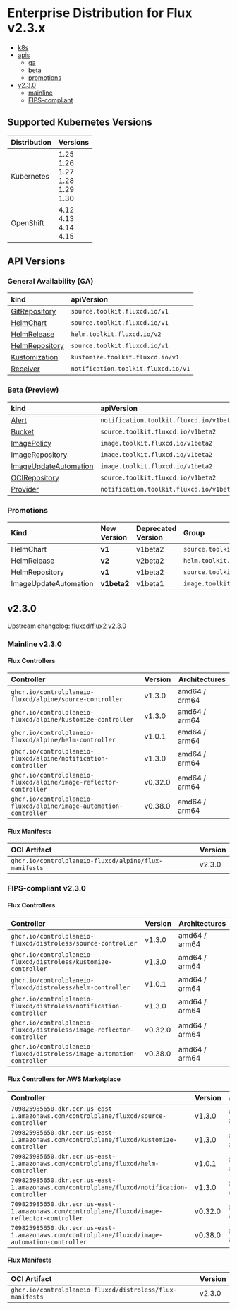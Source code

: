 # Enterprise Distribution for Flux v2.3.x

- [k8s](#supported-kubernetes-versions)
- [apis](#api-versions)
  - [ga](#general-availability-ga)
  - [beta](#beta-preview)
  - [promotions](#promotions)
- [v2.3.0](#v230)
  - [mainline](#mainline-v230)
  - [FIPS-compliant](#fips-compliant-v230)

## Supported Kubernetes Versions

| Distribution | Versions                                          |
|:-------------|:--------------------------------------------------|
| Kubernetes   | 1.25 <br>1.26 <br>1.27 <br>1.28 <br>1.29 <br>1.30 |
| OpenShift    | 4.12 <br>4.13 <br>4.14 <br>4.15                   |

## API Versions

### General Availability (GA)

| kind                                                                                   | apiVersion                          |
|:---------------------------------------------------------------------------------------|:------------------------------------|
| [GitRepository](https://v2-3.docs.fluxcd.io/flux/components/source/gitrepositories/)   | `source.toolkit.fluxcd.io/v1`       |
| [HelmChart](https://v2-3.docs.fluxcd.io/flux/components/source/helmcharts/)            | `source.toolkit.fluxcd.io/v1`       |
| [HelmRelease](https://v2-3.docs.fluxcd.io/flux/components/helm/helmreleases/)          | `helm.toolkit.fluxcd.io/v2`         |
| [HelmRepository](https://v2-3.docs.fluxcd.io/flux/components/source/helmrepositories/) | `source.toolkit.fluxcd.io/v1`       |
| [Kustomization](https://v2-3.docs.fluxcd.io/flux/components/kustomize/kustomizations/) | `kustomize.toolkit.fluxcd.io/v1`    |
| [Receiver](https://v2-3.docs.fluxcd.io/flux/components/notification/receivers/)        | `notification.toolkit.fluxcd.io/v1` |

### Beta (Preview)

| kind                                                                                               | apiVersion                               |
|:---------------------------------------------------------------------------------------------------|:-----------------------------------------|
| [Alert](https://v2-3.docs.fluxcd.io/flux/components/notification/alerts/)                          | `notification.toolkit.fluxcd.io/v1beta3` |
| [Bucket](https://v2-3.docs.fluxcd.io/flux/components/source/buckets/)                              | `source.toolkit.fluxcd.io/v1beta2`       |
| [ImagePolicy](https://v2-3.docs.fluxcd.io/flux/components/image/imagepolicies/)                    | `image.toolkit.fluxcd.io/v1beta2`        |
| [ImageRepository](https://v2-3.docs.fluxcd.io/flux/components/image/imagerepositories/)            | `image.toolkit.fluxcd.io/v1beta2`        |
| [ImageUpdateAutomation](https://v2-3.docs.fluxcd.io/flux/components/image/imageupdateautomations/) | `image.toolkit.fluxcd.io/v1beta2`        |
| [OCIRepository](https://v2-3.docs.fluxcd.io/flux/components/source/ocirepositories/)               | `source.toolkit.fluxcd.io/v1beta2`       |
| [Provider](https://v2-3.docs.fluxcd.io/flux/components/notification/providers/)                    | `notification.toolkit.fluxcd.io/v1beta3` |

### Promotions

| Kind                  | New Version | Deprecated Version | Group                      |
|:----------------------|:------------|:-------------------|:---------------------------|
| HelmChart             | **v1**      | v1beta2            | `source.toolkit.fluxcd.io` |
| HelmRelease           | **v2**      | v2beta2            | `helm.toolkit.fluxcd.io`   |
| HelmRepository        | **v1**      | v1beta2            | `source.toolkit.fluxcd.io` |
| ImageUpdateAutomation | **v1beta2** | v1beta1            | `image.toolkit.fluxcd.io`  |

## v2.3.0

Upstream changelog: [fluxcd/flux2 v2.3.0](https://github.com/fluxcd/flux2/releases/tag/v2.3.0)

### Mainline v2.3.0

#### Flux Controllers

| Controller                                                         | Version | Architectures |
|:-------------------------------------------------------------------|---------|---------------|
| `ghcr.io/controlplaneio-fluxcd/alpine/source-controller`           | v1.3.0  | amd64 / arm64 |
| `ghcr.io/controlplaneio-fluxcd/alpine/kustomize-controller`        | v1.3.0  | amd64 / arm64 |
| `ghcr.io/controlplaneio-fluxcd/alpine/helm-controller`             | v1.0.1  | amd64 / arm64 |
| `ghcr.io/controlplaneio-fluxcd/alpine/notification-controller`     | v1.3.0  | amd64 / arm64 |
| `ghcr.io/controlplaneio-fluxcd/alpine/image-reflector-controller`  | v0.32.0 | amd64 / arm64 |
| `ghcr.io/controlplaneio-fluxcd/alpine/image-automation-controller` | v0.38.0 | amd64 / arm64 |

#### Flux Manifests

| OCI Artifact                                          | Version |
|:------------------------------------------------------|---------|
| `ghcr.io/controlplaneio-fluxcd/alpine/flux-manifests` | v2.3.0  |

### FIPS-compliant v2.3.0

#### Flux Controllers

| Controller                                                              | Version | Architectures |
|:------------------------------------------------------------------------|---------|---------------|
| `ghcr.io/controlplaneio-fluxcd/distroless/source-controller`            | v1.3.0  | amd64 / arm64 |
| `ghcr.io/controlplaneio-fluxcd/distroless/kustomize-controller`         | v1.3.0  | amd64 / arm64 |
| `ghcr.io/controlplaneio-fluxcd/distroless/helm-controller`              | v1.0.1  | amd64 / arm64 |
| `ghcr.io/controlplaneio-fluxcd/distroless/notification-controller`      | v1.3.0  | amd64 / arm64 |
| `ghcr.io/controlplaneio-fluxcd/distroless/image-reflector-controller`   | v0.32.0 | amd64 / arm64 |
| `ghcr.io/controlplaneio-fluxcd/distroless/image-automation-controller`  | v0.38.0 | amd64 / arm64 |

#### Flux Controllers for AWS Marketplace

| Controller                                                                                     | Version | Architectures |
|:-----------------------------------------------------------------------------------------------|---------|---------------|
| `709825985650.dkr.ecr.us-east-1.amazonaws.com/controlplane/fluxcd/source-controller`           | v1.3.0  | amd64 / arm64 |
| `709825985650.dkr.ecr.us-east-1.amazonaws.com/controlplane/fluxcd/kustomize-controller`        | v1.3.0  | amd64 / arm64 |
| `709825985650.dkr.ecr.us-east-1.amazonaws.com/controlplane/fluxcd/helm-controller`             | v1.0.1  | amd64 / arm64 |
| `709825985650.dkr.ecr.us-east-1.amazonaws.com/controlplane/fluxcd/notification-controller`     | v1.3.0  | amd64 / arm64 |
| `709825985650.dkr.ecr.us-east-1.amazonaws.com/controlplane/fluxcd/image-reflector-controller`  | v0.32.0 | amd64 / arm64 |
| `709825985650.dkr.ecr.us-east-1.amazonaws.com/controlplane/fluxcd/image-automation-controller` | v0.38.0 | amd64 / arm64 |

#### Flux Manifests

| OCI Artifact                                               | Version |
|:-----------------------------------------------------------|---------|
| `ghcr.io/controlplaneio-fluxcd/distroless/flux-manifests`  | v2.3.0  |
